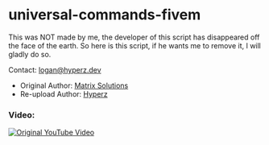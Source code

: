 # universal-commands-fivem
This was NOT made by me, the developer of this script has disappeared off the face of the earth. 
So here is this script, if he wants me to remove it, I will gladly do so.

Contact: [logan@hyperz.dev](mailto:logan@hyperz.dev)

- Original Author: [Matrix Solutions](https://www.youtube.com/channel/UC9rVSNYO1CoxVXyPPBPi87Q)
- Re-upload Author: [Hyperz](https://hyperz.dev)

### Video:
[](https://www.youtube.com/AdJhIIIG8ZI)

[![Original YouTube Video](https://imgvol.cdn.lcpdfr.com/uploads/monthly_2019_07/0_20190423150745_1.png.795a6eaf950c9f9c8a4e01ae9027efb4.png)](https://www.youtube.com/watch?v=AdJhIIIG8ZI)
